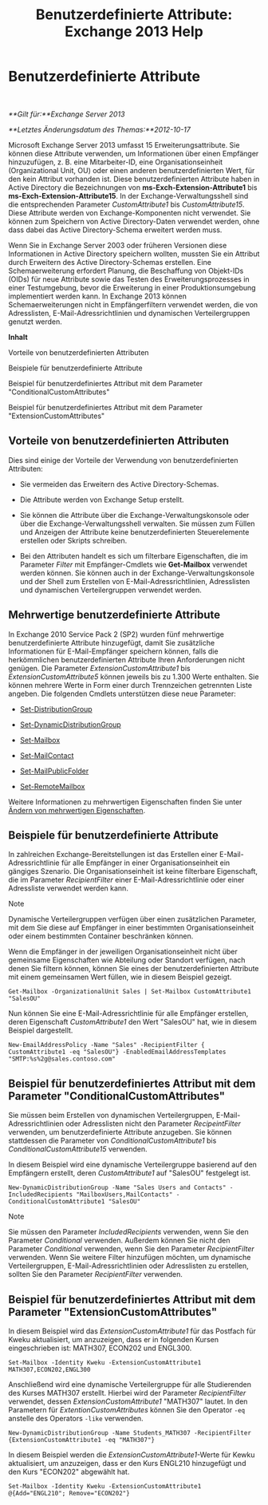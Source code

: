 ﻿---
title: 'Benutzerdefinierte Attribute: Exchange 2013 Help'
TOCTitle: Benutzerdefinierte Attribute
ms:assetid: 2b043878-0b34-4563-a9c2-28a9efa7447e
ms:mtpsurl: https://technet.microsoft.com/de-de/library/Ee423541(v=EXCHG.150)
ms:contentKeyID: 50475250
ms.date: 04/24/2018
mtps_version: v=EXCHG.150
ms.translationtype: HT
---

# Benutzerdefinierte Attribute

 

_**Gilt für:**Exchange Server 2013_

_**Letztes Änderungsdatum des Themas:**2012-10-17_

Microsoft Exchange Server 2013 umfasst 15 Erweiterungsattribute. Sie können diese Attribute verwenden, um Informationen über einen Empfänger hinzuzufügen, z. B. eine Mitarbeiter-ID, eine Organisationseinheit (Organizational Unit, OU) oder einen anderen benutzerdefinierten Wert, für den kein Attribut vorhanden ist. Diese benutzerdefinierten Attribute haben in Active Directory die Bezeichnungen von **ms-Exch-Extension-Attribute1** bis **ms-Exch-Extension-Attribute15**. In der Exchange-Verwaltungsshell sind die entsprechenden Parameter *CustomAttribute1* bis *CustomAttribute15*. Diese Attribute werden von Exchange-Komponenten nicht verwendet. Sie können zum Speichern von Active Directory-Daten verwendet werden, ohne dass dabei das Active Directory-Schema erweitert werden muss.

Wenn Sie in Exchange Server 2003 oder früheren Versionen diese Informationen in Active Directory speichern wollten, mussten Sie ein Attribut durch Erweitern des Active Directory-Schemas erstellen. Eine Schemaerweiterung erfordert Planung, die Beschaffung von Objekt-IDs (OIDs) für neue Attribute sowie das Testen des Erweiterungsprozesses in einer Testumgebung, bevor die Erweiterung in einer Produktionsumgebung implementiert werden kann. In Exchange 2013 können Schemaerweiterungen nicht in Empfängerfiltern verwendet werden, die von Adresslisten, E-Mail-Adressrichtlinien und dynamischen Verteilergruppen genutzt werden.

**Inhalt**

Vorteile von benutzerdefinierten Attributen

Beispiele für benutzerdefinierte Attribute

Beispiel für benutzerdefiniertes Attribut mit dem Parameter "ConditionalCustomAttributes"

Beispiel für benutzerdefiniertes Attribut mit dem Parameter "ExtensionCustomAttributes"

## Vorteile von benutzerdefinierten Attributen

Dies sind einige der Vorteile der Verwendung von benutzerdefinierten Attributen:

  - Sie vermeiden das Erweitern des Active Directory-Schemas.

  - Die Attribute werden von Exchange Setup erstellt.

  - Sie können die Attribute über die Exchange-Verwaltungskonsole oder über die Exchange-Verwaltungsshell verwalten. Sie müssen zum Füllen und Anzeigen der Attribute keine benutzerdefinierten Steuerelemente erstellen oder Skripts schreiben.

  - Bei den Attributen handelt es sich um filterbare Eigenschaften, die im Parameter *Filter* mit Empfänger-Cmdlets wie **Get-Mailbox** verwendet werden können. Sie können auch in der Exchange-Verwaltungskonsole und der Shell zum Erstellen von E-Mail-Adressrichtlinien, Adresslisten und dynamischen Verteilergruppen verwendet werden.

## Mehrwertige benutzerdefinierte Attribute

In Exchange 2010 Service Pack 2 (SP2) wurden fünf mehrwertige benutzerdefinierte Attribute hinzugefügt, damit Sie zusätzliche Informationen für E-Mail-Empfänger speichern können, falls die herkömmlichen benutzerdefinierten Attribute Ihren Anforderungen nicht genügen. Die Parameter *ExtensionCustomAttribute1* bis *ExtensionCustomAttribute5* können jeweils bis zu 1.300 Werte enthalten. Sie können mehrere Werte in Form einer durch Trennzeichen getrennten Liste angeben. Die folgenden Cmdlets unterstützen diese neue Parameter:

  - [Set-DistributionGroup](https://technet.microsoft.com/de-de/library/bb124955\(v=exchg.150\))

  - [Set-DynamicDistributionGroup](https://technet.microsoft.com/de-de/library/bb123796\(v=exchg.150\))

  - [Set-Mailbox](https://technet.microsoft.com/de-de/library/bb123981\(v=exchg.150\))

  - [Set-MailContact](https://technet.microsoft.com/de-de/library/aa995950\(v=exchg.150\))

  - [Set-MailPublicFolder](https://technet.microsoft.com/de-de/library/bb123707\(v=exchg.150\))

  - [Set-RemoteMailbox](https://technet.microsoft.com/de-de/library/ff607302\(v=exchg.150\))

Weitere Informationen zu mehrwertigen Eigenschaften finden Sie unter [Ändern von mehrwertigen Eigenschaften](modifying-multivalued-properties-exchange-2013-help.md).

## Beispiele für benutzerdefinierte Attribute

In zahlreichen Exchange-Bereitstellungen ist das Erstellen einer E-Mail-Adressrichtlinie für alle Empfänger in einer Organisationseinheit ein gängiges Szenario. Die Organisationseinheit ist keine filterbare Eigenschaft, die im Parameter *RecipientFilter* einer E-Mail-Adressrichtlinie oder einer Adressliste verwendet werden kann.


> [!NOTE]
> Dynamische Verteilergruppen verfügen über einen zusätzlichen Parameter, mit dem Sie diese auf Empfänger in einer bestimmten Organisationseinheit oder einem bestimmten Container beschränken können.



Wenn die Empfänger in der jeweiligen Organisationseinheit nicht über gemeinsame Eigenschaften wie Abteilung oder Standort verfügen, nach denen Sie filtern können, können Sie eines der benutzerdefinierten Attribute mit einem gemeinsamen Wert füllen, wie in diesem Beispiel gezeigt.

    Get-Mailbox -OrganizationalUnit Sales | Set-Mailbox CustomAttribute1 "SalesOU"

Nun können Sie eine E-Mail-Adressrichtlinie für alle Empfänger erstellen, deren Eigenschaft *CustomAttribute1* den Wert "SalesOU" hat, wie in diesem Beispiel dargestellt.

    New-EmailAddressPolicy -Name "Sales" -RecipientFilter { CustomAttribute1 -eq "SalesOU"} -EnabledEmailAddressTemplates "SMTP:%s%2g@sales.contoso.com"

## Beispiel für benutzerdefiniertes Attribut mit dem Parameter "ConditionalCustomAttributes"

Sie müssen beim Erstellen von dynamischen Verteilergruppen, E-Mail-Adressrichtlinien oder Adresslisten nicht den Parameter *RecipeintFilter* verwenden, um benutzerdefinierte Attribute anzugeben. Sie können stattdessen die Parameter von *ConditionalCustomAttribute1* bis *ConditionalCustomAttribute15* verwenden.

In diesem Beispiel wird eine dynamische Verteilergruppe basierend auf den Empfängern erstellt, deren *CustomAttribute1* auf "SalesOU" festgelegt ist.

    New-DynamicDistributionGroup -Name "Sales Users and Contacts" -IncludedRecipients "MailboxUsers,MailContacts" -ConditionalCustomAttribute1 "SalesOU"


> [!NOTE]
> Sie müssen den Parameter <EM>IncludedRecipients</EM> verwenden, wenn Sie den Parameter <EM>Conditional</EM> verwenden. Außerdem können Sie nicht den Parameter <EM>Conditional</EM> verwenden, wenn Sie den Parameter <EM>RecipientFilter</EM> verwenden. Wenn Sie weitere Filter hinzufügen möchten, um dynamische Verteilergruppen, E-Mail-Adressrichtlinien oder Adresslisten zu erstellen, sollten Sie den Parameter <EM>RecipientFilter</EM> verwenden.



## Beispiel für benutzerdefiniertes Attribut mit dem Parameter "ExtensionCustomAttributes"

In diesem Beispiel wird das *ExtensionCustomAttribute1* für das Postfach für Kweku aktualisiert, um anzuzeigen, dass er in folgenden Kursen eingeschrieben ist: MATH307, ECON202 und ENGL300.

    Set-Mailbox -Identity Kweku -ExtensionCustomAttribute1 MATH307,ECON202,ENGL300

Anschließend wird eine dynamische Verteilergruppe für alle Studierenden des Kurses MATH307 erstellt. Hierbei wird der Parameter *RecipientFilter* verwendet, dessen *ExtensionCustomAttribute1* "MATH307" lautet. In den Parametern für *ExtentionCustomAttributes* können Sie den Operator `-eq` anstelle des Operators `-like` verwenden.

    New-DynamicDistributionGroup -Name Students_MATH307 -RecipientFilter {ExtensionCustomAttribute1 -eq "MATH307"}

In diesem Beispiel werden die *ExtensionCustomAttribute1*-Werte für Kewku aktualisiert, um anzuzeigen, dass er den Kurs ENGL210 hinzugefügt und den Kurs "ECON202" abgewählt hat.

    Set-Mailbox -Identity Kweku -ExtensionCustomAttribute1 @{Add="ENGL210"; Remove="ECON202"}

